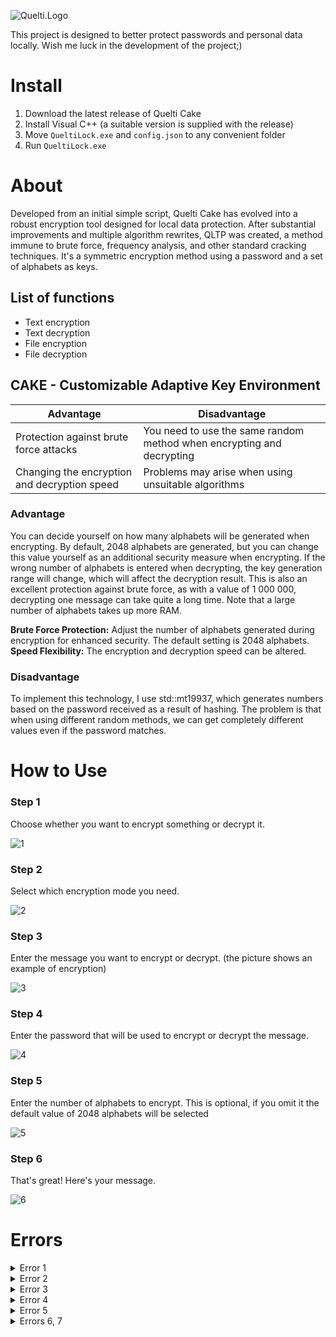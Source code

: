 ![Quelti.Logo](https://i.ibb.co/mTSZxCw/Quelti2.jpg)

This project is designed to better protect passwords and personal data locally. Wish me luck in the development of the project;)

# Install
1. Download the latest release of Quelti Cake
2. Install Visual C++ (a suitable version is supplied with the release)
3. Move ``QueltiLock.exe`` and ``config.json`` to any convenient folder
4. Run ``QueltiLock.exe``

# About
Developed from an initial simple script, Quelti Cake has evolved into a robust encryption tool designed for local data protection. After substantial improvements and multiple algorithm rewrites, QLTP was created, a method immune to brute force, frequency analysis, and other standard cracking techniques. It's a symmetric encryption method using a password and a set of alphabets as keys.

## List of functions
- Text encryption
- Text decryption
- File encryption
- File decryption

## CAKE - Customizable Adaptive Key Environment

Advantage  | Disadvantage
----------------|----------------------
Protection against brute force attacks | You need to use the same random method when encrypting and decrypting
Changing the encryption and decryption speed | Problems may arise when using unsuitable algorithms

### Advantage
You can decide yourself on how many alphabets will be generated when encrypting. By default, 2048 alphabets are generated, but you can change this value yourself as an additional security measure when encrypting. If the wrong number of alphabets is entered when decrypting, the key generation range will change, which will affect the decryption result. This is also an excellent protection against brute force, as with a value of 1 000 000, decrypting one message can take quite a long time. Note that a large number of alphabets takes up more RAM.

**Brute Force Protection:** Adjust the number of alphabets generated during encryption for enhanced security. The default setting is 2048 alphabets. <br>
**Speed Flexibility:** The encryption and decryption speed can be altered.

### Disadvantage
To implement this technology, I use std::mt19937, which generates numbers based on the password received as a result of hashing. The problem is that when using different random methods, we can get completely different values even if the password matches.

# How to Use
### Step 1
Choose whether you want to encrypt something or decrypt it.

![1](https://i.ibb.co/gJsdPM7/tutorial0.jpg)

### Step 2
Select which encryption mode you need.

![2](https://i.ibb.co/JnkNYN5/tutorial1.jpg)

### Step 3
Enter the message you want to encrypt or decrypt. (the picture shows an example of encryption)

![3](https://i.ibb.co/0FWFZHf/tutorial2.jpg)

### Step 4
Enter the password that will be used to encrypt or decrypt the message.

![4](https://i.ibb.co/vhX8yCd/tutorial3.jpg)

### Step 5
Enter the number of alphabets to encrypt. This is optional, if you omit it the default value of 2048 alphabets will be selected

![5](https://i.ibb.co/YT9nKC5/tutorial4.jpg)

### Step 6
That's great! Here's your message.

![6](https://i.ibb.co/yNptn2T/tutorial5.jpg)

# Errors
<details> <summary>Error 1</summary>
The file "config.json" is not found.
Check if there is a config.json file in the folder with the exe file. You can download it in the release.
</details>

<details> <summary>Error 2</summary>
Error in config.json file. Alphabet configuration error.
The alphabet must be at least 5 characters.
</details>

<details> <summary>Error 3</summary>
Error in config.json file. Animation parameter error.
Only "true" or "false" values are allowed.
</details>

<details> <summary>Error 4</summary>
Error in config.json file. Error in language selection.
Only available values: "en", "ru", "uk".
</details>

<details> <summary>Error 5</summary>
Error in config.json. Error setlocale().
Only available values: "en", "ru", "uk".
</details>

<details> <summary>Errors 6, 7</summary>
If you have these errors, contact the developer or try reinstalling the program.
</details>
